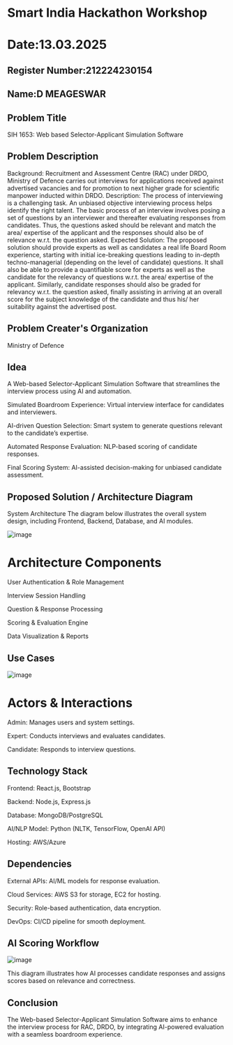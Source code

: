 # Smart India Hackathon Workshop
# Date:13.03.2025
## Register Number:212224230154
## Name:D MEAGESWAR
## Problem Title
SIH 1653: Web based Selector-Applicant Simulation Software
## Problem Description
Background: Recruitment and Assessment Centre (RAC) under DRDO, Ministry of Defence carries out interviews for applications received against advertised vacancies and for promotion to next higher grade for scientific manpower inducted within DRDO. Description: The process of interviewing is a challenging task. An unbiased objective interviewing process helps identify the right talent. The basic process of an interview involves posing a set of questions by an interviewer and thereafter evaluating responses from candidates. Thus, the questions asked should be relevant and match the area/ expertise of the applicant and the responses should also be of relevance w.r.t. the question asked. Expected Solution: The proposed solution should provide experts as well as candidates a real life Board Room experience, starting with initial ice-breaking questions leading to in-depth techno-managerial (depending on the level of candidate) questions. It shall also be able to provide a quantifiable score for experts as well as the candidate for the relevancy of questions w.r.t. the area/ expertise of the applicant. Similarly, candidate responses should also be graded for relevancy w.r.t. the question asked, finally assisting in arriving at an overall score for the subject knowledge of the candidate and thus his/ her suitability against the advertised post.

## Problem Creater's Organization
Ministry of Defence

## Idea
A Web-based Selector-Applicant Simulation Software that streamlines the interview process using AI and automation.

Simulated Boardroom Experience: Virtual interview interface for candidates and interviewers.

AI-driven Question Selection: Smart system to generate questions relevant to the candidate’s expertise.

Automated Response Evaluation: NLP-based scoring of candidate responses.

Final Scoring System: AI-assisted decision-making for unbiased candidate assessment.



## Proposed Solution / Architecture Diagram

System Architecture
The diagram below illustrates the overall system design, including Frontend, Backend, Database, and AI modules.

![image](https://github.com/user-attachments/assets/013407de-138a-4418-9bd2-7fa962012a92)

# Architecture Components

User Authentication & Role Management

Interview Session Handling

Question & Response Processing

Scoring & Evaluation Engine

Data Visualization & Reports


## Use Cases

![image](https://github.com/user-attachments/assets/beb9f568-ca5e-4400-8603-2c9e810f9afc)


# Actors & Interactions

Admin: Manages users and system settings.

Expert: Conducts interviews and evaluates candidates.

Candidate: Responds to interview questions.

## Technology Stack

Frontend: React.js, Bootstrap

Backend: Node.js, Express.js

Database: MongoDB/PostgreSQL

AI/NLP Model: Python (NLTK, TensorFlow, OpenAI API)

Hosting: AWS/Azure




## Dependencies



External APIs: AI/ML models for response evaluation.

Cloud Services: AWS S3 for storage, EC2 for hosting.

Security: Role-based authentication, data encryption.

DevOps: CI/CD pipeline for smooth deployment.


## AI Scoring Workflow

![image](https://github.com/user-attachments/assets/82261400-a61c-470f-8154-62d42bfb58cc)

This diagram illustrates how AI processes candidate responses and assigns scores based on relevance and correctness.

## Conclusion

The Web-based Selector-Applicant Simulation Software aims to enhance the interview process for RAC, DRDO, by integrating AI-powered evaluation with a seamless boardroom experience.



